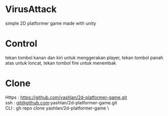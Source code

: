 # VirusAttack
simple 2D platformer game made with unity

# Control
tekan tombol kanan dan kiri untuk menggerakan player, tekan tombol panah atas untuk loncat, tekan tombol fire untuk menembak

# Clone
Https : https://github.com/yashlan/2d-platformer-game.git \
ssh   : git@github.com:yashlan/2d-platformer-game.git \
CLI   : gh repo clone yashlan/2d-platformer-game \
